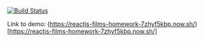 [![Build Status](https://travis-ci.com/gagarin880120/reactjs-films-homework.svg?branch=part1)](https://travis-ci.com/gagarin880120/reactjs-films-homework)

Link to demo: (https://reactjs-films-homework-7zhyf5kbp.now.sh/)[https://reactjs-films-homework-7zhyf5kbp.now.sh/]

